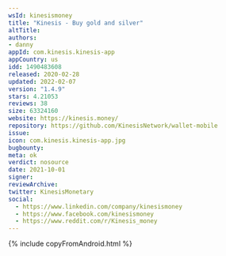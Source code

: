 ```yaml
---
wsId: kinesismoney
title: "Kinesis - Buy gold and silver"
altTitle: 
authors:
- danny
appId: com.kinesis.kinesis-app
appCountry: us
idd: 1490483608
released: 2020-02-28
updated: 2022-02-07
version: "1.4.9"
stars: 4.21053
reviews: 38
size: 63324160
website: https://kinesis.money/
repository: https://github.com/KinesisNetwork/wallet-mobile
issue: 
icon: com.kinesis.kinesis-app.jpg
bugbounty: 
meta: ok
verdict: nosource
date: 2021-10-01
signer: 
reviewArchive:
twitter: KinesisMonetary
social:
  - https://www.linkedin.com/company/kinesismoney
  - https://www.facebook.com/kinesismoney
  - https://www.reddit.com/r/Kinesis_money
---
```


{% include copyFromAndroid.html %}
